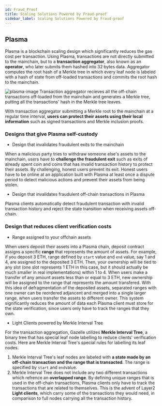 ```yaml
---
id: Fraud_Proof
title: Scaling Solutions Powered by Fraud-proof
sidebar_label: Scaling Solutions Powered by Fraud-proof
---
```


## Plasma 　

Plasma is a blockchain scaling design which significantly reduces the gas cost per transaction.
Using Plasma, transactions are not directly submitted to the mainchain, but to a **transaction aggregator**, also known as an **operator**, who later submits them hashed into 32 bytes data. Aggregator computes the root hash of a Merkle tree in which every leaf node is labeled with a hash of state from off-loaded transactions and commits the root hash to the mainchain.

![plasma-image](/img/docs/plasma.png)
Transaction aggregator recieves all the off-chain transactions off-loaded from the mainchain and generates a Merkle tree, putting all the transactions' hash in the Merkle tree leaves.

With transaction aggregator submitting a Merkle root to the mainchain at a regular time interval, **users can protect their assets using their local information** such as signed transactions and Merkle inclusion proofs.

### Designs that give Plasma self-custody

- Design that invalidates fraudulent exits to the mainchain

When a malicious party tries to withdraw someone else's assets to the mainchain, users have to **challenge the fraudulent exit** such as exits of already spent coin and coins that has invalid transaction history to protect their assets. By challenging, honest users prevent its exit. Honest users have to be online at an application built with Plasma at least once a dispute period to detect malicious actions and prevent their assets from being stolen.

- Design that invalidates fraudulent off-chain transactions in Plasma

Plasma clients automatically detect fraudulent transaction with invalid transaction history and reject the state transition when receiving assets off-chain.

### Design that reduces client verification costs

- Range assigned to your offchain assets

When users deposit their assets into a Plasma chain, deposit contract assigns a specific **range** that represents the amount of assets. For example, if you deposit 3 ETH, range defined by `start` value and `end` value, say 1 and 4, are assigned to the deposited 3 ETH. Then, your ownership will be tied to any slot (one slot represents 1 ETH in this case, but it should actually be much smaller in real implementations) within 1 to 4. When users make a transfer of any amount assets less than or equal to 3 ETH, new ownership will be assigned to the range that represents the amount transfered. With this idea of defragmentation of the deposited assets, separated ranges with one owner can be reordered adjancent and merged into a single larger range, when users transfer the assets to different owner.
This system significantly reduces the amount of data each Plasma client must store for the state verification, since users only have to track the ranges that they own.

- Light Clients powered by Merkle Interval Tree

For the transaction aggregation, Gazelle utilizes **Merkle Interval Tree**, a binary tree that has special leaf node labelling to reduce clients' verification costs. Here are Merkle Interval Tree's special rules for labelling its leaf nodes.

1. Merkle Interval Tree's leaf nodes are labeled with **a state made by an off-chain transaction and the range that is transacted**. The range is specified by `start` and `end`value.
2. Merkle Interval Tree does not include any two different transactions which refrence an **overlapped range**.
   By defining unique ranges that is used in the off-chain transactions, Plasma clients only have to track the transactions that are related to themselves. This is the advent of Layer2 **Light clients**, which carry some of the transactions they would need, in comparison to full nodes carrying all the transaction history.
